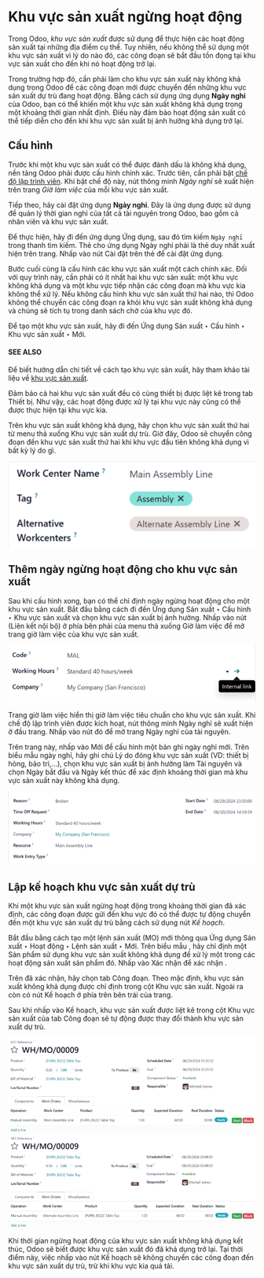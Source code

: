 # Khu vực sản xuất ngừng hoạt động

Trong Odoo, *khu vực sản xuất* được sử dụng để thực hiện các hoạt động sản xuất tại những địa điểm cụ thể. Tuy nhiên, nếu không thể sử dụng một khu vực sản xuất vì lý do nào đó, các công đoạn sẽ bắt đầu tồn đọng tại khu vực sản xuất cho đến khi nó hoạt động trở lại.

Trong trường hợp đó, cần phải làm cho khu vực sản xuất này không khả dụng trong Odoo để các công đoạn mới được chuyển đến những khu vực sản xuất dự trù đang hoạt động. Bằng cách sử dụng ứng dụng **Ngày nghỉ** của Odoo, bạn có thể khiến một khu vực sản xuất không khả dụng trong một khoảng thời gian nhất định. Điều này đảm bảo hoạt động sản xuất có thể tiếp diễn cho đến khi khu vực sản xuất bị ảnh hưởng khả dụng trở lại.

## Cấu hình

Trước khi một khu vực sản xuất có thể được đánh dấu là không khả dụng, nền tảng Odoo phải được cấu hình chính xác. Trước tiên, cần phải bật [chế độ lập trình viên](../../../general/developer_mode.md#developer-mode). Khi bật chế độ này, nút thông minh *Ngày nghỉ* sẽ xuất hiện trên trang *Giờ làm việc* của mỗi khu vực sản xuất.

Tiếp theo, hãy cài đặt ứng dụng **Ngày nghỉ**. Đây là ứng dụng được sử dụng để quản lý thời gian nghỉ của tất cả tài nguyên trong Odoo, bao gồm cả nhân viên và khu vực sản xuất.

Để thực hiện, hãy đi đến ứng dụng Ứng dụng, sau đó tìm kiếm `Ngày nghỉ` trong thanh tìm kiếm. Thẻ cho ứng dụng Ngày nghỉ phải là thẻ duy nhất xuất hiện trên trang. Nhấp vào nút Cài đặt trên thẻ để cài đặt ứng dụng.

Bước cuối cùng là cấu hình các khu vực sản xuất một cách chính xác. Đối với quy trình này, cần phải có ít nhất hai khu vực sản xuất: một khu vực không khả dụng và một khu vực tiếp nhận các công đoạn mà khu vực kia không thể xử lý. Nếu không cấu hình khu vực sản xuất thứ hai nào, thì Odoo không thể chuyển các công đoạn ra khỏi khu vực sản xuất không khả dụng và chúng sẽ tích tụ trong danh sách chờ của khu vực đó.

Để tạo một khu vực sản xuất, hãy đi đến Ứng dụng Sản xuất ‣ Cấu hình ‣ Khu vực sản xuất ‣ Mới.

#### SEE ALSO
Để biết hướng dẫn chi tiết về cách tạo khu vực sản xuất, hãy tham khảo tài liệu về [khu vực sản xuất](../advanced_configuration/using_work_centers.md).

Đảm bảo cả hai khu vực sản xuất đều có cùng thiết bị được liệt kê trong tab Thiết bị. Như vậy, các hoạt động được xử lý tại khu vực này cũng có thể được thực hiện tại khu vực kia.

Trên khu vực sản xuất không khả dụng, hãy chọn khu vực sản xuất thứ hai từ menu thả xuống Khu vực sản xuất dự trù. Giờ đây, Odoo sẽ chuyển công đoạn đến khu vực sản xuất thứ hai khi khu vực đầu tiên không khả dụng vì bất kỳ lý do gì.

![Biểu mẫu khu vực sản xuất được cấu hình với một trung tâm làm việc dự trù.](work_center_time_off/alternative-work-center-selection.png)

## Thêm ngày ngừng hoạt động cho khu vực sản xuất

Sau khi cấu hình xong, bạn có thể chỉ định ngày ngừng hoạt động cho một khu vực sản xuất. Bắt đầu bằng cách đi đến Ứng dụng Sản xuất ‣ Cấu hình ‣ Khu vực sản xuất và chọn khu vực sản xuất bị ảnh hưởng. Nhấp vào nút <i class="oi oi-arrow-right"></i> (Liên kết nội bộ) ở phía bên phải của menu thả xuống Giờ làm việc để mở trang giờ làm việc của khu vực sản xuất.

![Nút "Liên kết ngoài" về Giờ làm việc trên biểu mẫu khu vực sản xuất.](work_center_time_off/working-hours-button.png)

Trang giờ làm việc hiển thị giờ làm việc tiêu chuẩn cho khu vực sản xuất. Khi chế độ lập trình viên được kích hoạt, nút thông minh <i class="fa fa-plane"></i> Ngày nghỉ sẽ xuất hiện ở đầu trang. Nhấp vào nút đó để mở trang Ngày nghỉ của tài nguyên.

Trên trang này, nhấp vào Mới để cấu hình một bản ghi ngày nghỉ mới. Trên biểu mẫu ngày nghỉ, hãy ghi chú Lý do đóng khu vực sản xuất (VD: thiết bị hỏng, bảo trì,...), chọn khu vực sản xuất bị ảnh hưởng làm Tài nguyên và chọn Ngày bắt đầu và Ngày kết thúc để xác định khoảng thời gian mà khu vực sản xuất này không khả dụng.

![Biểu mẫu "Ngày nghỉ của tài nguyên".](work_center_time_off/time-off-form.png)

## Lập kế hoạch khu vực sản xuất dự trù

Khi một khu vực sản xuất ngừng hoạt động trong khoảng thời gian đã xác định, các công đoạn được gửi đến khu vực đó có thể được tự động chuyển đến một khu vực sản xuất dự trù bằng cách sử dụng nút *Kế hoạch*.

Bắt đầu bằng cách tạo một lệnh sản xuất (MO) mới thông qua Ứng dụng Sản xuất ‣ Hoạt động ‣ Lệnh sản xuất ‣ Mới. Trên biểu mẫu , hãy chỉ định một Sản phẩm sử dụng khu vực sản xuất không khả dụng để xử lý một trong các hoạt động sản xuất sản phẩm đó. Nhấp vào Xác nhận để xác nhận .

Trên  đã xác nhận, hãy chọn tab Công đoạn. Theo mặc định, khu vực sản xuất không khả dụng được chỉ định trong cột Khu vực sản xuất. Ngoài ra còn có nút Kế hoạch ở phía trên bên trái của trang.

Sau khi nhấp vào Kế hoạch, khu vực sản xuất được liệt kê trong cột Khu vực sản xuất của tab Công đoạn sẽ tự động được thay đổi thành khu vực sản xuất dự trù.

![Trước khi nhấp vào "Kế hoạch", công đoạn sẽ được lên lịch tại "Dây chuyền lắp ráp chính".](work_center_time_off/before-planning.png)![Sau khi nhấp vào "Kế hoạch", công đoạn sẽ được lên lịch lại tại "Dây chuyền lắp ráp dự trù".](work_center_time_off/after-planning.png)

Khi thời gian ngừng hoạt động của khu vực sản xuất không khả dụng kết thúc, Odoo sẽ biết được khu vực sản xuất đó đã khả dụng trở lại. Tại thời điểm này, việc nhấp vào nút Kế hoạch sẽ không chuyển các công đoạn đến khu vực sản xuất dự trù, trừ khi khu vực kia quá tải.
